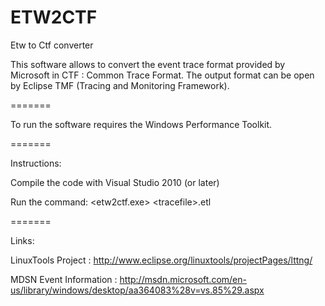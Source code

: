 ETW2CTF
=======

Etw to Ctf converter

This software allows to convert the event trace format provided by Microsoft in CTF : Common Trace Format.
The output format can be open by Eclipse TMF (Tracing and Monitoring Framework).

=======

To run the software requires the Windows Performance Toolkit.

=======

Instructions:

Compile the code with Visual Studio 2010 (or later)

Run the command: &lt;etw2ctf.exe> ​&lt;tracefile>.etl


=======

Links:

LinuxTools Project : http://www.eclipse.org/linuxtools/projectPages/lttng/

MDSN Event Information : http://msdn.microsoft.com/en-us/library/windows/desktop/aa364083%28v=vs.85%29.aspx
